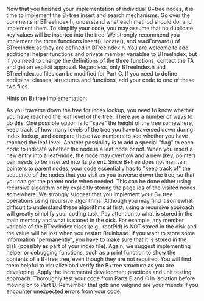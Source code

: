 Now that you finished your implementation of individual B+tree nodes, it is time to implement the B+tree insert and search mechanisms. Go over the comments in BTreeIndex.h, understand what each method should do, and implement them. To simplify your code, you may assume that no duplicate key values will be inserted into the tree.
We strongly recommend you implement the three functions insert(), locate(), and readForward() of BTreeIndex as they are defined in BTreeIndex.h. You are welcome to add additional helper functions and private member variables to BTreeIndex, but if you need to change the definitions of the three functions, contact the TA and get an explicit approval. Regardless, only BTreeIndex.h and BTreeIndex.cc files can be modified for Part C. If you need to define additoinal classes, structures and functions, add your code to one of these two files.

Hints on B+tree implementation:

As you traverse down the tree for index lookup, you need to know whether you have reached the leaf level of the tree. There are a number of ways to do this. One possible option is to "save" the height of the tree somewhere, keep track of how many levels of the tree you have traversed down during index lookup, and compare these two numbers to see whether you have reached the leaf level. Another possibility is to add a special "flag" to each node to indicate whether the node is a leaf node or not.
When you insert a new entry into a leaf-node, the node may overflow and a new (key, pointer) pair needs to be inserted into its parent. Since B+tree does not maintain pointers to parent nodes, your code essentially has to "keep track of" the sequence of the nodes that you visit as you traverse down the tree, so that you can get the parent node when needed. This can be done either using recursive algorithm or by explicitly storing the page ids of the visited nodes somewhere.
We strongly suggest that you implement your B+ tree operations using recursive algorithms. Although you may find it somewhat difficult to understand these algorithms at first, using a recursive approach will greatly simplify your coding task.
Pay attention to what is stored in the main memory and what is stored in the disk. For example, any member variable of the BTreeIndex class (e.g., rootPid) is NOT stored in the disk and the value will be lost when you restart Bruinbase. If you want to store some information "permanently", you have to make sure that it is stored in the disk (possibly as part of your index file).
Again, we suggest implementing helper or debugging functions, such as a print function to show the contents of a B+tree tree, even though they are not required. You will find them helpful to visualize and verify the B+tree structure as you are developing. Apply the incremental development practices and unit testing approach. Thoroughly test your code from Parts B and C in isolation before moving on to Part D. Remember that gdb and valgrind are your friends if you encounter unexpected errors from your code.
